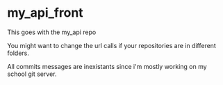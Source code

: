 # my_api_front
This goes with the my_api repo

You might want to change the url calls if your repositories are in different folders.

All commits messages are inexistants since i'm mostly working on my school git server.
